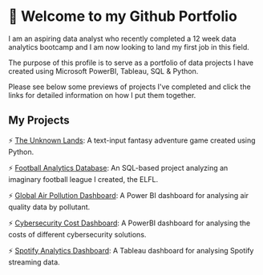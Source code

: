 # 👋 Welcome to my Github Portfolio

I am an aspiring data analyst who recently completed a 12 week data analytics bootcamp and I am now looking to land my first job in this field.

The purpose of this profile is to serve as a portfolio of data projects I have created using Microsoft PowerBI, Tableau, SQL & Python.

Please see below some previews of projects I've completed and click the links for detailed information on how I put them together.

## My Projects

⚡ [The Unknown Lands](https://github.com/joecockman/The-Unknown-Lands): A text-input fantasy adventure game created using Python.

⚡ [Football Analytics Database](https://github.com/joecockman/Football-Analytics-Project): An SQL-based project analyzing an imaginary football league I created, the ELFL.
  
⚡ [Global Air Pollution Dashboard](https://github.com/joecockman/Global-Air-Pollution-Dashboard): A Power BI dashboard for analysing air quality data by pollutant.
  
⚡ [Cybersecurity Cost Dashboard](https://github.com/joecockman/Cybersecurity-Cost-Dashboard): A PowerBI dashboard for analysing the costs of different cybersecurity solutions.

⚡ [Spotify Analytics Dashboard](https://github.com/joecockman/Spotify-Analytics-Dashboard): A Tableau dashboard for analysing Spotify streaming data.





<!--
**joecockman/joecockman** is a ✨ _special_ ✨ repository because its `README.md` (this file) appears on your GitHub profile.

Here are some ideas to get you started:\

Hi there 👋

- 🔭 I’m currently working on ...
- 🌱 I’m currently learning ...
- 👯 I’m looking to collaborate on ...
- 🤔 I’m looking for help with ...
- 💬 Ask me about ...
- 📫 How to reach me: ...
- 😄 Pronouns: ...
- ⚡ Fun fact: ...
-->
